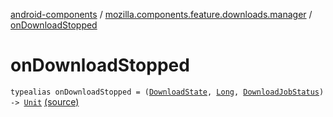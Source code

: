 [android-components](../index.md) / [mozilla.components.feature.downloads.manager](index.md) / [onDownloadStopped](./on-download-stopped.md)

# onDownloadStopped

`typealias onDownloadStopped = (`[`DownloadState`](../mozilla.components.browser.state.state.content/-download-state/index.md)`, `[`Long`](https://kotlinlang.org/api/latest/jvm/stdlib/kotlin/-long/index.html)`, `[`DownloadJobStatus`](../mozilla.components.feature.downloads/-abstract-fetch-download-service/-download-job-status/index.md)`) -> `[`Unit`](https://kotlinlang.org/api/latest/jvm/stdlib/kotlin/-unit/index.html) [(source)](https://github.com/mozilla-mobile/android-components/blob/master/components/feature/downloads/src/main/java/mozilla/components/feature/downloads/manager/DownloadManager.kt#L12)